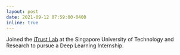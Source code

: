 ```yaml
---
layout: post
date: 2021-09-12 07:59:00-0400
inline: true
---
```


Joined the [iTrust Lab](https://itrust.sutd.edu.sg/itrust-labs-home/) at the Singapore University of Technology and Research to pursue a Deep Learning Internship.  